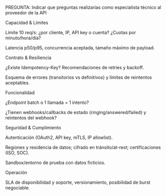 PREGUNTA: Indicar que preguntas realizarías como especialista técnico al proveedor de la
API


Capacidad & Límites

Límite 10 req/s: ¿por cliente, IP, API key o cuenta? ¿Cuotas por minuto/hora/día?

Latencia p50/p95, concurrencia aceptada, tamaño máximo de payload.

Contrato & Resiliencia

¿Existe Idempotency-Key? Recomendaciones de retries y backoff.

Esquema de errores (transitorios vs definitivos) y límites de reintentos aceptables.

Funcionalidad

¿Endpoint batch o 1 llamada = 1 intento?

¿Tienen webhooks/callbacks de estado (ringing/answered/failed) y reintentos del webhook?

Seguridad & Cumplimiento

Autenticación (OAuth2, API key, mTLS, IP allowlist).

Regiones y residencia de datos; cifrado en tránsito/at-rest; certificaciones (ISO, SOC).

Sandbox/entorno de prueba con datos ficticios.

Operación

SLA de disponibilidad y soporte, versionamiento, posibilidad de burst negociable.